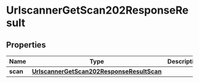 

# UrlscannerGetScan202ResponseResult


## Properties

| Name | Type | Description | Notes |
|------------ | ------------- | ------------- | -------------|
|**scan** | [**UrlscannerGetScan202ResponseResultScan**](UrlscannerGetScan202ResponseResultScan.md) |  |  |



